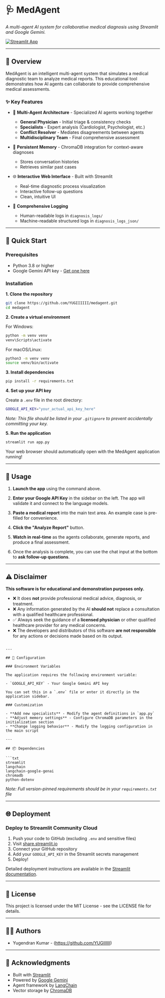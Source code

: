 # 🩺 MedAgent

*A multi-agent AI system for collaborative medical diagnosis using Streamlit and Google Gemini.*

[![Streamlit App](https://static.streamlit.io/badges/streamlit_badge_black_white.svg)](https://medtriage.streamlit.app/)

---

## 📌 Overview

MedAgent is an intelligent multi-agent system that simulates a medical diagnostic team to analyze medical reports. This educational tool demonstrates how AI agents can collaborate to provide comprehensive medical assessments.

### ✨ Key Features

- 🤖 **Multi-Agent Architecture** - Specialized AI agents working together
  - **General Physician** - Initial triage & consistency checks
  - **Specialists** - Expert analysis (Cardiologist, Psychologist, etc.)
  - **Conflict Resolver** - Mediates disagreements between agents
  - **Multidisciplinary Team** - Final comprehensive assessment
  
- 🧠 **Persistent Memory** - ChromaDB integration for context-aware diagnoses
  - Stores conversation histories
  - Retrieves similar past cases
  
- 🌐 **Interactive Web Interface** - Built with Streamlit
  - Real-time diagnostic process visualization
  - Interactive follow-up questions
  - Clean, intuitive UI
  
- 📝 **Comprehensive Logging**
  - Human-readable logs in `diagnosis_logs/`
  - Machine-readable structured logs in `diagnosis_logs_json/`

---

## 🚀 Quick Start

### Prerequisites

- Python 3.8 or higher
- Google Gemini API key - [Get one here](https://makersuite.google.com/app/apikey)

### Installation

**1. Clone the repository**

```bash
git clone https://github.com/YUGIIIIII/medagent.git
cd medagent
```

**2. Create a virtual environment**

For Windows:
```bash
python -m venv venv
venv\Scripts\activate
```

For macOS/Linux:
```bash
python3 -m venv venv
source venv/bin/activate
```

**3. Install dependencies**

```bash
pip install -r requirements.txt
```

**4. Set up your API key**

Create a `.env` file in the root directory:

```bash
GOOGLE_API_KEY="your_actual_api_key_here"
```

*Note: This file should be listed in your `.gitignore` to prevent accidentally committing your key.*

**5. Run the application**

```bash
streamlit run app.py
```

Your web browser should automatically open with the MedAgent application running!

---

## 📖 Usage

1. **Launch the app** using the command above.

2. **Enter your Google API Key** in the sidebar on the left. The app will validate it and connect to the language models.

3. **Paste a medical report** into the main text area. An example case is pre-filled for convenience.

4. **Click the "Analyze Report"** button.

5. **Watch in real-time** as the agents collaborate, generate reports, and produce a final assessment.

6. Once the analysis is complete, you can use the chat input at the bottom to **ask follow-up questions**.

---

## ⚠️ Disclaimer

**This software is for educational and demonstration purposes only.**

- ❌ It does **not** provide professional medical advice, diagnosis, or treatment.
- ❌ Any information generated by the AI **should not** replace a consultation with a qualified healthcare professional.
- ✅ Always seek the guidance of a **licensed physician** or other qualified healthcare provider for any medical concerns.
- ❌ The developers and distributors of this software **are not responsible** for any actions or decisions made based on its output.

```

---

## 🔧 Configuration

### Environment Variables

The application requires the following environment variable:

- `GOOGLE_API_KEY` - Your Google Gemini API key

You can set this in a `.env` file or enter it directly in the application sidebar.

### Customization

- **Add new specialists** - Modify the agent definitions in `app.py`
- **Adjust memory settings** - Configure ChromaDB parameters in the initialization section
- **Change logging behavior** - Modify the logging configuration in the main script

---

## 📦 Dependencies

```txt
streamlit
langchain
langchain-google-genai
chromadb
python-dotenv
```

*Note: Full version-pinned requirements should be in your `requirements.txt` file*

---

## 🌐 Deployment

### Deploy to Streamlit Community Cloud

1. Push your code to GitHub (excluding `.env` and sensitive files)
2. Visit [share.streamlit.io](https://share.streamlit.io)
3. Connect your GitHub repository
4. Add your `GOOGLE_API_KEY` in the Streamlit secrets management
5. Deploy!

Detailed deployment instructions are available in the [Streamlit documentation](https://docs.streamlit.io/streamlit-community-cloud/deploy-your-app).

---


## 📄 License

This project is licensed under the MIT License - see the LICENSE file for details.

---

## 👨‍💻 Authors

- Yugendran Kumar - (https://github.com/YUGIIIIII)

---

## 🙏 Acknowledgments

- Built with [Streamlit](https://streamlit.io/)
- Powered by [Google Gemini](https://deepmind.google/technologies/gemini/)
- Agent framework by [LangChain](https://www.langchain.com/)
- Vector storage by [ChromaDB](https://www.trychroma.com/)

